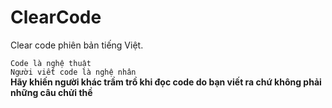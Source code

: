 # ClearCode
Clear code phiên bản tiếng Việt.

`Code là nghệ thuật`</br>
`Người viết code là nghệ nhân`</br>
**Hãy khiến người khác trầm trồ khi đọc code do bạn viết ra chứ không phải những câu chửi thề**
